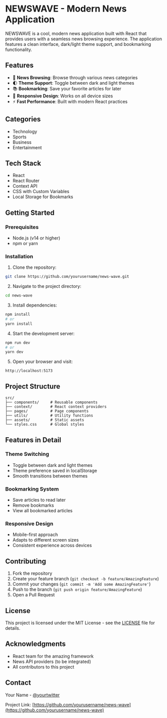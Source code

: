 # NEWSWAVE - Modern News Application

NEWSWAVE is a cool, modern news application built with React that provides users with a seamless news browsing experience. The application features a clean interface, dark/light theme support, and bookmarking functionality.

## Features

- 📰 **News Browsing**: Browse through various news categories
- 🌓 **Theme Support**: Toggle between dark and light themes
- 📚 **Bookmarking**: Save your favorite articles for later
- 📱 **Responsive Design**: Works on all device sizes
- ⚡ **Fast Performance**: Built with modern React practices

## Categories

- Technology
- Sports
- Business
- Entertainment

## Tech Stack

- React
- React Router
- Context API
- CSS with Custom Variables
- Local Storage for Bookmarks

## Getting Started

### Prerequisites

- Node.js (v14 or higher)
- npm or yarn

### Installation

1. Clone the repository:
```bash
git clone https://github.com/yourusername/news-wave.git
```

2. Navigate to the project directory:
```bash
cd news-wave
```

3. Install dependencies:
```bash
npm install
# or
yarn install
```

4. Start the development server:
```bash
npm run dev
# or
yarn dev
```

5. Open your browser and visit:
```
http://localhost:5173
```

## Project Structure

```
src/
├── components/     # Reusable components
├── context/        # React context providers
├── pages/          # Page components
├── utils/          # Utility functions
├── assets/         # Static assets
└── styles.css      # Global styles
```

## Features in Detail

### Theme Switching
- Toggle between dark and light themes
- Theme preference saved in localStorage
- Smooth transitions between themes

### Bookmarking System
- Save articles to read later
- Remove bookmarks
- View all bookmarked articles

### Responsive Design
- Mobile-first approach
- Adapts to different screen sizes
- Consistent experience across devices

## Contributing

1. Fork the repository
2. Create your feature branch (`git checkout -b feature/AmazingFeature`)
3. Commit your changes (`git commit -m 'Add some AmazingFeature'`)
4. Push to the branch (`git push origin feature/AmazingFeature`)
5. Open a Pull Request

## License

This project is licensed under the MIT License - see the [LICENSE](LICENSE) file for details.

## Acknowledgments

- React team for the amazing framework
- News API providers (to be integrated)
- All contributors to this project

## Contact

Your Name - [@yourtwitter](https://twitter.com/yourtwitter)

Project Link: [https://github.com/yourusername/news-wave](https://github.com/yourusername/news-wave)
